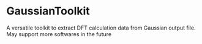 # GaussianToolkit
A versatile toolkit to extract DFT calculation data from Gaussian output file. May support more softwares in the future
